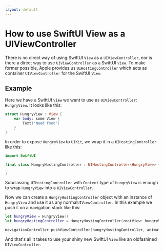 ```yaml
---
layout: default
---
```


# How to use SwiftUI View as a UIViewController

There is no direct way of using SwiftUI `View` as a `UIViewController`, nor is there a direct way to use `UIViewController` as a SwiftUI `View`. To make former possible, Apple provides us `UIHostingController` which acts as container `UIViewController` for the SwiftUI `View`.

## Example

Here we have a SwiftUI `View` we want to use as `UIViewController`: `HungryView`. It looks like this:
```swift
struct HungryView : View {
    var body: some View {
        Text("Need food")
    }
}
```

In order to expose `HungryView` to `UIKit`, we wrap it in a `UIHostingController` like this:
```swift
import SwiftUI

final class HungryHostingController : UIHostingController<HungryView> {

}
```
Subclassing `UIHostingController` with `Content` type of `HungryView` is enough to wrap `HungryView` into a `UIViewController`.

Now we can create a `HungryHostingController` object with an instance of `HungryView` and use it as any normal`UIViewController`. In this example we push it on a navigation stack like this:
```swift
let hungryView = HungryView()
let hungryHostingController = HungryHostingController(rootView: hungryView)

navigationController.pushViewController(hungryHostingController, animated: true)
```

And that's all it takes to use your shiny new SwiftUI `View` like an oldfashined `UIViewController`. 

